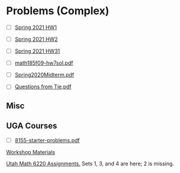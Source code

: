 # Problems (Complex)

	
- [ ]  [Spring 2021 HW1](attachments/8150-hw1.pdf)
    
- [ ]  [Spring 2021 HW2](attachments/8150-hw2.pdf)
    
- [ ]  [Spring 2021 HW31](attachments/8150-hw3.pdf)
    
    
- [ ]  [math185f09-hw7sol.pdf](attachments/math185f09-hw7sol.pdf)
    
- [ ]  [Spring2020Midterm.pdf](attachments/Spring2020Midterm.pdf)
    
- [ ]  [Questions from Tie.pdf](attachments/Questions_from_Tie.pdf)
    
## Misc


## UGA Courses

- [ ]  [8155-starter-problems.pdf](attachments/8155-starter-problems.pdf)


[Workshop Materials](https://www.notion.so/Workshop-Materials-9a23a44788604595ba7d4a26d011d2c0)

[Utah Math 6220 Assignments.](http://www.math.utah.edu/~astephan/134.pdf)
	Sets 1, 3, and 4 are here; 2 is missing.